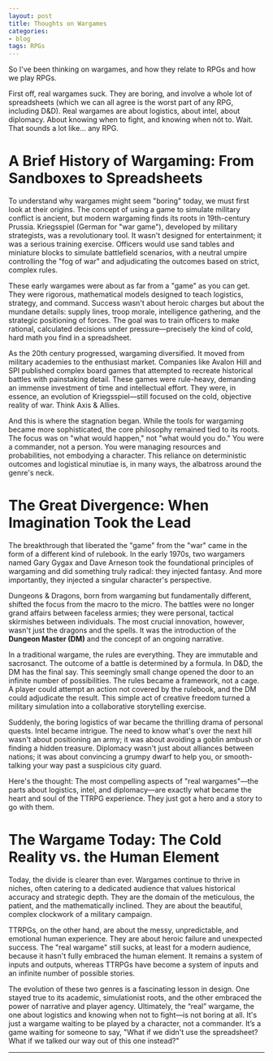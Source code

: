 ```yaml
---
layout: post
title: Thoughts on Wargames
categories:
- blog
tags: RPGs
---
```


So I've been thinking on wargames, and how they relate to RPGs and how we play RPGs. 

First off, real wargames suck. They are boring, and involve a whole lot of spreadsheets (which we can all agree is the worst
part of any RPG, including D&D). Real wargames are about logistics, about intel, about diplomacy. About knowing when 
to fight, and knowing when nót to. Wait. That sounds a lot like... any RPG. 

<h1>A Brief History of Wargaming: From Sandboxes to Spreadsheets</h1>
To understand why wargames might seem "boring" today, we must first look at their origins. The concept of using a game to simulate military conflict is ancient, but modern wargaming finds its roots in 19th-century Prussia. Kriegsspiel (German for "war game"), developed by military strategists, was a revolutionary tool. It wasn't designed for entertainment; it was a serious training exercise. Officers would use sand tables and miniature blocks to simulate battlefield scenarios, with a neutral umpire controlling the "fog of war" and adjudicating the outcomes based on strict, complex rules.

These early wargames were about as far from a "game" as you can get. They were rigorous, mathematical models designed to teach logistics, strategy, and command. Success wasn't about heroic charges but about the mundane details: supply lines, troop morale, intelligence gathering, and the strategic positioning of forces. The goal was to train officers to make rational, calculated decisions under pressure—precisely the kind of cold, hard math you find in a spreadsheet.

As the 20th century progressed, wargaming diversified. It moved from military academies to the enthusiast market. Companies like Avalon Hill and SPI published complex board games that attempted to recreate historical battles with painstaking detail. These games were rule-heavy, demanding an immense investment of time and intellectual effort. They were, in essence, an evolution of Kriegsspiel—still focused on the cold, objective reality of war. Think Axis & Allies.

And this is where the stagnation began. While the tools for wargaming became more sophisticated, the core philosophy remained tied to its roots. The focus was on "what would happen," not "what would you do." You were a commander, not a person. You were managing resources and probabilities, not embodying a character. This reliance on deterministic outcomes and logistical minutiae is, in many ways, the albatross around the genre's neck.

<h1>The Great Divergence: When Imagination Took the Lead</h1>
The breakthrough that liberated the "game" from the "war" came in the form of a different kind of rulebook. In the early 1970s, two wargamers named Gary Gygax and Dave Arneson took the foundational principles of wargaming and did something truly radical: they injected fantasy. And more importantly, they injected a singular character's perspective.

Dungeons & Dragons, born from wargaming but fundamentally different, shifted the focus from the macro to the micro. The battles were no longer grand affairs between faceless armies; they were personal, tactical skirmishes between individuals. The most crucial innovation, however, wasn't just the dragons and the spells. It was the introduction of the **Dungeon Master (DM)** and the concept of an ongoing narrative.

In a traditional wargame, the rules are everything. They are immutable and sacrosanct. The outcome of a battle is determined by a formula. In D&D, the DM has the final say. This seemingly small change opened the door to an infinite number of possibilities. The rules became a framework, not a cage. A player could attempt an action not covered by the rulebook, and the DM could adjudicate the result. This simple act of creative freedom turned a military simulation into a collaborative storytelling exercise.

Suddenly, the boring logistics of war became the thrilling drama of personal quests. Intel became intrigue. The need to know what's over the next hill wasn't about positioning an army; it was about avoiding a goblin ambush or finding a hidden treasure. Diplomacy wasn't just about alliances between nations; it was about convincing a grumpy dwarf to help you, or smooth-talking your way past a suspicious city guard.

Here's the thought: The most compelling aspects of "real wargames"—the parts about logistics, intel, and diplomacy—are exactly what became the heart and soul of the TTRPG experience. They just got a hero and a story to go with them.

<h1>The Wargame Today: The Cold Reality vs. the Human Element</h1>
Today, the divide is clearer than ever. Wargames continue to thrive in niches, often catering to a dedicated audience that values historical accuracy and strategic depth. They are the domain of the meticulous, the patient, and the mathematically inclined. They are about the beautiful, complex clockwork of a military campaign.

TTRPGs, on the other hand, are about the messy, unpredictable, and emotional human experience. They are about heroic failure and unexpected success. The "real wargame" still sucks, at least for a modern audience, because it hasn't fully embraced the human element. It remains a system of inputs and outputs, whereas TTRPGs have become a system of inputs and an infinite number of possible stories.

The evolution of these two genres is a fascinating lesson in design. One stayed true to its academic, simulationist roots, and the other embraced the power of narrative and player agency. Ultimately, the “real” wargame, the one about logistics and knowing when not to fight—is not boring at all. It's just a wargame waiting to be played by a character, not a commander. It’s a game waiting for someone to say, "What if we didn't use the spreadsheet? What if we talked our way out of this one instead?"


---
